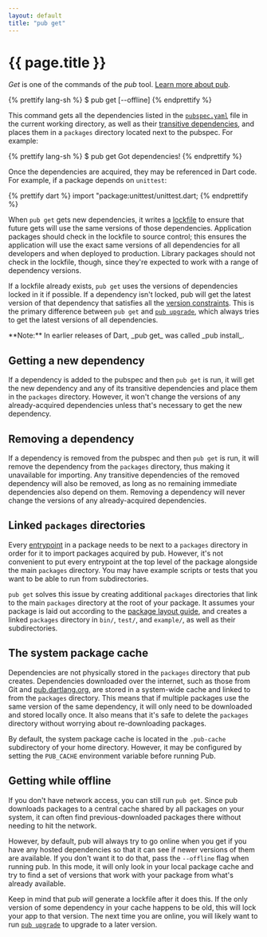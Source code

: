 ```yaml
---
layout: default
title: "pub get"
---
```


# {{ page.title }}

_Get_ is one of the commands of the _pub_ tool.
[Learn more about pub](/tools/pub/).

{% prettify lang-sh %}
$ pub get [--offline]
{% endprettify %}

This command gets all the dependencies listed in the
[`pubspec.yaml`](/tools/pub/pubspec.html) file in the current working
directory, as well as their
[transitive dependencies](/tools/pub/glossary.html#transitive-dependency),
and places them in a `packages` directory located next to the pubspec.
For example:

{% prettify lang-sh %}
$ pub get
Got dependencies!
{% endprettify %}

Once the dependencies are acquired, they may be referenced in Dart code. For
example, if a package depends on `unittest`:

{% prettify dart %}
import "package:unittest/unittest.dart;
{% endprettify %}

When `pub get` gets new dependencies, it writes a
[lockfile](/tools/pub/glossary.html#lockfile) to ensure that future
gets will use the same versions of those dependencies.
Application packages should check in the lockfile to source control;
this ensures the application will use the exact same versions
of all dependencies for all developers and when deployed to production.
Library packages should not check in the lockfile, though, since they're
expected to work with a range of dependency versions.

If a lockfile already exists, `pub get` uses the versions of dependencies
locked in it if possible. If a dependency isn't locked, pub will get the
latest version of that dependency that satisfies all the [version
constraints](/tools/pub/glossary.html#version-constraint).
This is the primary difference
between `pub get` and [`pub upgrade`](pub-upgrade.html), which always tries to
get the latest versions of all dependencies.

<aside class="alert alert-info" markdown="1">
**Note:** In earlier releases of Dart, _pub get_ was called _pub install_.
</aside>

## Getting a new dependency

If a dependency is added to the pubspec and then `pub get` is run, it will
get the new dependency and any of its transitive dependencies and place them in
the `packages` directory. However, it won't change the versions of any
already-acquired dependencies unless that's necessary to get the new
dependency.

## Removing a dependency

If a dependency is removed from the pubspec and then `pub get` is run, it will
remove the dependency from the `packages` directory, thus making it
unavailable for importing. Any transitive dependencies of the removed dependency
will also be removed, as long as no remaining immediate dependencies also depend
on them. Removing a dependency will never change the versions of any
already-acquired dependencies.

## Linked `packages` directories

Every [entrypoint](/tools/pub/glossary.html#entrypoint) in a package
needs to be next to a `packages` directory in order for it to import
packages acquired by pub.
However, it's not convenient to put every entrypoint at the top level of the
package alongside the main `packages` directory. You may have example scripts or
tests that you want to be able to run from subdirectories.

`pub get` solves this issue by creating additional `packages` directories
that link to the main `packages` directory at the root of your package. It
assumes your package is laid out according to the [package layout
guide](/tools/pub/package-layout.html), and creates a linked `packages`
directory in `bin/`, `test/`, and `example/`, as well as their subdirectories.

## The system package cache

Dependencies are not physically stored in the `packages` directory that pub
creates. Dependencies downloaded over the internet, such as those from Git and
[pub.dartlang.org](http://pub.dartlang.org), are stored in a system-wide cache
and linked to from the `packages` directory. This means that if multiple
packages use the same version of the same dependency, it will only need to be
downloaded and stored locally once. It also means that it's safe to delete the
`packages` directory without worrying about re-downloading packages.

By default, the system package cache is located in the `.pub-cache` subdirectory
of your home directory. However, it may be configured by setting the `PUB_CACHE`
environment variable before running Pub.

## Getting while offline

If you don't have network access, you can still run `pub get`. Since pub
downloads packages to a central cache shared by all packages on your system, it
can often find previous-downloaded packages there without needing to hit the
network.

However, by default, pub will always try to go online when you get if you
have any hosted dependencies so that it can see if newer versions of them are
available. If you don't want it to do that, pass the `--offline` flag when
running pub. In this mode, it will only look in your local package cache and
try to find a set of versions that work with your package from what's already
available.

Keep in mind that pub *will* generate a lockfile after it does this. If the
only version of some dependency in your cache happens to be old, this will lock
your app to that version. The next time you are online, you will likely want to
run [`pub upgrade`](pub-upgrade.html) to upgrade to a later version.
